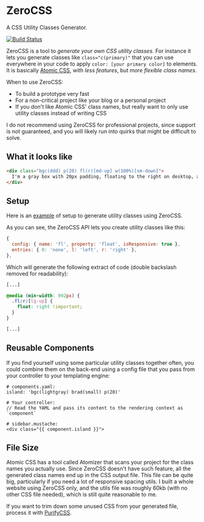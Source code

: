 # ZeroCSS

A CSS Utility Classes Generator.

[![Build Status](https://travis-ci.org/verekia/zerocss.svg?branch=master)](https://travis-ci.org/verekia/zerocss)

ZeroCSS is a tool to *generate your own CSS utility classes*. For instance it lets you generate classes like `class="c(primary)"` that you can use everywhere in your code to apply `color: [your primary color]` to elements. It is basically [Atomic CSS](http://acss.io/), with *less features*, but *more flexible class names*.

When to use ZeroCSS:
- To build a prototype very fast
- For a non-critical project like your blog or a personal project
- If you don't like Atomic CSS' class names, but really want to only use utility classes instead of writing CSS

I do not recommend using ZeroCSS for professional projects, since support is not guaranteed, and you will likely run into quirks that might be difficult to solve.

## What it looks like

```html
<div class="bgc(ddd) p(20) fl(r)[md-up] w(100%)[sm-down]">
  I'm a gray box with 20px padding, floating to the right on desktop, and full-width on mobile.
</div>
```

## Setup

Here is an [example](https://github.com/verekia/zerocss/tree/master/src/example) of setup to generate utility classes using ZeroCSS.

As you can see, the ZeroCSS API lets you create utility classes like this:
```javascript
{
  config: { name: 'fl', property: 'float', isResponsive: true },
  entries: { 0: 'none', l: 'left', r: 'right' },
},
```

Which will generate the following extract of code (double backslash removed for readability):

```css
[...]

@media (min-width: 992px) {
  .fl(r)[lg-up] {
    float: right !important;
  }
}

[...]
```

## Reusable Components

If you find yourself using some particular utility classes together often, you could combine them
on the back-end using a config file that you pass from your controller to your templating engine:

```
# components.yaml:
island: 'bgc(lightgray) brad(small) p(20)'

# Your controller:
// Read the YAML and pass its content to the rendering context as `component`

# sidebar.mustache:
<div class="{{ component.island }}">
```

## File Size

Atomic CSS has a tool called Atomizer that scans your project for the class names you actually use. Since ZeroCSS doesn't have such feature, all the generated class names end up in the CSS output file. This file can be quite big, particularly if you need a lot of responsive spacing utils. I built a whole website using ZeroCSS only, and the utils file was roughly 60kb (with no other CSS file needed), which is still quite reasonable to me.

If you want to trim down some unused CSS from your generated file, process it with [PurifyCSS](https://github.com/purifycss/purifycss).
